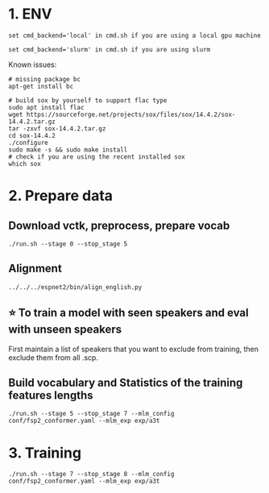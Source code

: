 # 1. ENV
```
set cmd_backend='local' in cmd.sh if you are using a local gpu machine
```
```
set cmd_backend='slurm' in cmd.sh if you are using slurm
```
Known issues:
```
# missing package bc
apt-get install bc

# build sox by yourself to support flac type
sudo apt install flac
wget https://sourceforge.net/projects/sox/files/sox/14.4.2/sox-14.4.2.tar.gz
tar -zxvf sox-14.4.2.tar.gz
cd sox-14.4.2
./configure
sudo make -s && sudo make install
# check if you are using the recent installed sox
which sox
```

# 2. Prepare data
## Download vctk, preprocess, prepare vocab
```
./run.sh --stage 0 --stop_stage 5
```
## Alignment
```
../../../espnet2/bin/align_english.py
```

## :star: To train a model with seen speakers and eval with unseen speakers
First maintain a list of speakers that you want to exclude from training,
then exclude them from all .scp.

## Build vocabulary and Statistics of the training features lengths
```
./run.sh --stage 5 --stop_stage 7 --mlm_config conf/fsp2_conformer.yaml --mlm_exp exp/a3t 
```

# 3. Training
```
./run.sh --stage 7 --stop_stage 8 --mlm_config conf/fsp2_conformer.yaml --mlm_exp exp/a3t 
```
